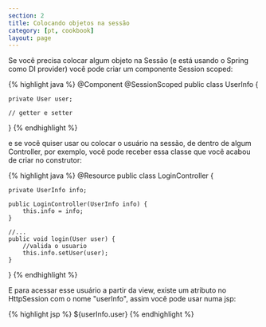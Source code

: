 ```yaml
---
section: 2
title: Colocando objetos na sessão
category: [pt, cookbook]
layout: page
---
```


Se você precisa colocar algum objeto na Sessão (e está usando o Spring como DI provider) você pode criar um componente Session scoped:

{% highlight java %}
@Component
@SessionScoped
public class UserInfo {

    private User user;
    
    // getter e setter
}
{% endhighlight %}

e se você quiser usar ou colocar o usuário na sessão, de dentro de algum Controller, por exemplo, você pode receber essa classe que você acabou de criar no construtor:

{% highlight java %}
@Resource
public class LoginController {
    
    private UserInfo info;
    
    public LoginController(UserInfo info) {
        this.info = info;
    }
    
    //...
    public void login(User user) {
        //valida o usuario
        this.info.setUser(user);
    }
}
{% endhighlight %}

E para acessar esse usuário a partir da view, existe um atributo no HttpSession com o nome "userInfo", assim você pode usar numa jsp:

{% highlight jsp %}
${userInfo.user}
{% endhighlight %}

